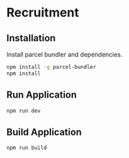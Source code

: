 # Recruitment

## Installation

Install parcel bundler and dependencies.

```bash
npm install -g parcel-bundler
npm install
```

## Run Application

```bash
npm run dev
```

## Build Application
```bash
npm run build
```